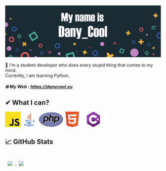 [![BACK](https://raw.githubusercontent.com/DanyCDev/DanyCDev/master/bck.png)](https://danycool.eu)

👋 I'm a student developer who does every stupid thing that comes to my mind.
</br>
Currently, I am learning Python.
##### 🌐 My Web : https://danycool.eu

## ✔ What I can?
<img src="https://raw.githubusercontent.com/DanyCDev/DanyCDev/master/js.png" width="50" height="50"> <img src="https://raw.githubusercontent.com/DanyCDev/DanyCDev/master/java1.png" width="50" height="50"> <img src="https://raw.githubusercontent.com/DanyCDev/DanyCDev/main/php1.png" width="80" height="50"> <img src="https://raw.githubusercontent.com/DanyCDev/DanyCDev/master/html.png" width="50" height="50"> <img src="https://raw.githubusercontent.com/DanyCDev/DanyCDev/main/c%23.png" width="80" height="50">



## &#x1f4c8; GitHub Stats

<br>

<a href="https://github.com/DanyCDev">
  <img align="center" style="margin:0.5rem" src="https://github-readme-stats.vercel.app/api/top-langs/?username=DanyCDev&title_color=ffffff&text_color=c9cacc&icon_color=4AB197&bg_color=1A2B34" />
</a>

<a href="https://github.com/DanyCDev">
  <img align="center" style="margin:0.5rem" src="https://github-readme-stats.vercel.app/api?username=DanyCDev&title_color=ffffff&text_color=c9cacc&icon_color=4AB197&bg_color=1A2B34"/>
</a>

<br>
<br>
